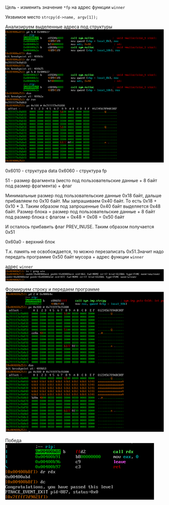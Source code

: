 Цель - изменить значение `*fp` на адрес функции `winner`

Уязвимое место `strcpy(d->name, argv[1]);`

Анализируем выделенные адреса под структуры
![alt text](../images/heap-zero/1.png)

0x6010 - структура data
0x6060 - структура fp

51 - размер фрагмента (место под пользовательские данные + 8 байт под размер фрагмента) + флаг

Минимальные размер под пользовательские данные 0x18 байт, дальше прибавляем по 0x10 байт. 
Мы запрашиваем 0x40 байт. То есть 0x18 + 0x10 * 3. Таким образом под запрошенные 0x40 байт выделяется 0x48 байт. 
Размер блока = размер под пользовательские данные + 8 байт под размер блока с флагом = 0x48 + 0x08 = 0x50 байт

И осталось прибавить флаг PREV_INUSE. Таким образом получается 0x51


0x60a0 - верхний блок

Т.к. память не освобождается, то можно перезаписать 0x51.Значит надо передать программе 0x50 байт мусора + адрес функции `winner`

адрес `winner`
![alt text](../images/heap-zero/2.png)

Формируем строку и передаем программе
![alt text](../images/heap-zero/3.png)

Победа\
![alt text](../images/heap-zero/4.png)
